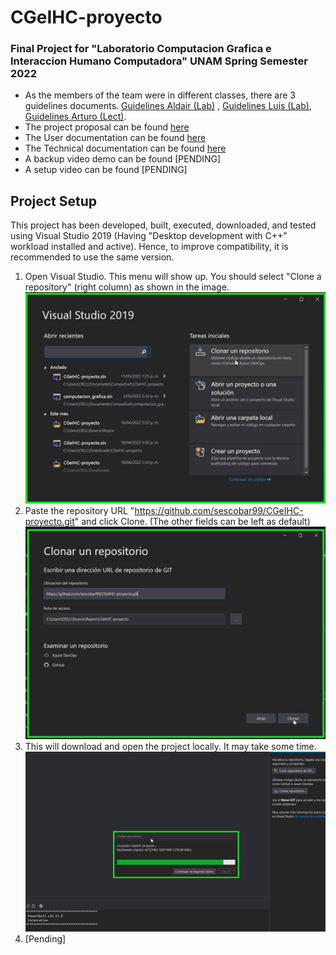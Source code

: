 # CGeIHC-proyecto


### Final Project for  "Laboratorio Computacion Grafica e Interaccion Humano Computadora" UNAM Spring Semester 2022


* As the members of the team were in different classes, there are 3 guidelines documents. [Guidelines Aldair (Lab)](docs/Lineamientos%20Proyecto%20Lab-Aldair.pdf) , [Guidelines Luis (Lab)](docs/Lineamientos%20Proyecto%20Lab-Luis.pdf), [Guidelines Arturo (Lect)](docs/Lineamientos%20Proyecto%20Teoria-Arturo.pdf).
* The project proposal can be found [here](docs/Propuesta.pdf)
* The User documentation can be found [here](docs/ManualUsuario.md)
* The Technical documentation can be found [here](docs/ManualTecnico.md)
* A backup video demo can be found [PENDING]
* A setup video can be found [PENDING]

## Project Setup

This project has been developed, built, executed, downloaded, and tested using Visual Studio 2019 (Having "Desktop development with C++" workload installed and active). Hence, to improve compatibility, it is recommended to use the same version.

1. Open Visual Studio. This menu will show up. You should select "Clone a repository" (right column) as shown in the image.
![paso1](imgs/setup/1.png)
2. Paste the repository URL "https://github.com/sescobar99/CGeIHC-proyecto.git" and click Clone. (The other fields can be left as default)
![paso2](imgs/setup/2.png)
3. This will download and open the project locally. It may take some time.
![paso3](imgs/setup/3.png)
4. [Pending]